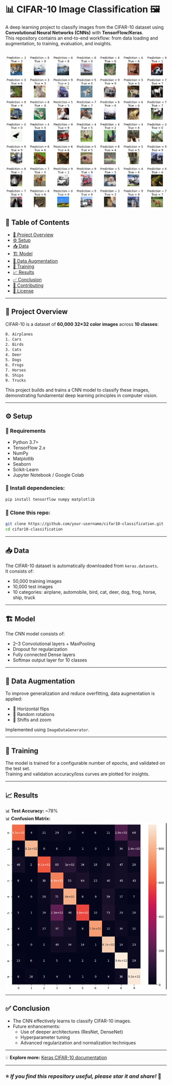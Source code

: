 
# 📊 CIFAR-10 Image Classification 🖼️

A deep learning project to classify images from the CIFAR-10 dataset using **Convolutional Neural Networks (CNNs)** with **TensorFlow/Keras**.  
This repository contains an end-to-end workflow: from data loading and augmentation, to training, evaluation, and insights.

![Image Classification for each class in CIFAR-10](assets/Grid_Inference1.png.png)
---

## 📑 Table of Contents
- [🚀 Project Overview](#-project-overview)
- [⚙️ Setup](#-setup)
- [📥 Data](#-data)
- [🏗️ Model](#-model)
- [🔄 Data Augmentation](#-data-augmentation)
- [🚀 Training](#-training)
- [📈 Results](#-results)
- [✅ Conclusion](#-conclusion)
- [🤝 Contributing](#-contributing)
- [📄 License](#-license)

---

## 🚀 Project Overview
CIFAR-10 is a dataset of **60,000 32×32 color images** across **10 classes**: 

    0. Airplanes
    1. Cars
    2. Birds
    3. Cats
    4. Deer
    5. Dogs
    6. Frogs
    7. Horses
    8. Ships
    9. Trucks
This project builds and trains a CNN model to classify these images, demonstrating fundamental deep learning principles in computer vision.

---

## ⚙️ Setup

### 🔧 Requirements
- Python 3.7+
- TensorFlow 2.x
- NumPy
- Matplotlib
- Seaborn
- Scikit-Learn
- Jupyter Notebook / Google Colab

### 🧰 Install dependencies:
```bash
pip install tensorflow numpy matplotlib
```

### 📂 Clone this repo:
```bash
git clone https://github.com/your-username/cifar10-classification.git
cd cifar10-classification
```

---

## 📥 Data
The CIFAR-10 dataset is automatically downloaded from `keras.datasets`.  
It consists of:
- 50,000 training images
- 10,000 test images
- 10 categories: airplane, automobile, bird, cat, deer, dog, frog, horse, ship, truck

---

## 🏗️ Model
The CNN model consists of:
- 2–3 Convolutional layers + MaxPooling
- Dropout for regularization
- Fully connected Dense layers
- Softmax output layer for 10 classes

---

## 🔄 Data Augmentation
To improve generalization and reduce overfitting, data augmentation is applied:
- 🔄 Horizontal flips
- 🔄 Random rotations
- 🔄 Shifts and zoom

Implemented using `ImageDataGenerator`.

---

## 🚀 Training
The model is trained for a configurable number of epochs, and validated on the test set.  
Training and validation accuracy/loss curves are plotted for insights.

---

## 📈 Results
📊 **Test Accuracy:** ~78%  
📊 **Confusion Matrix:** 
![Confusion Matrix Visualization](assets/confusion_matrix.png)

---

## ✅ Conclusion
- The CNN effectively learns to classify CIFAR-10 images.
- Future enhancements:
  - Use of deeper architectures (ResNet, DenseNet)
  - Hyperparameter tuning
  - Advanced regularization and normalization techniques

---

💡 **Explore more:** [Keras CIFAR-10 documentation](https://keras.io/api/datasets/cifar10/)

---

### ⭐ *If you find this repository useful, please star it and share!* 🌟

